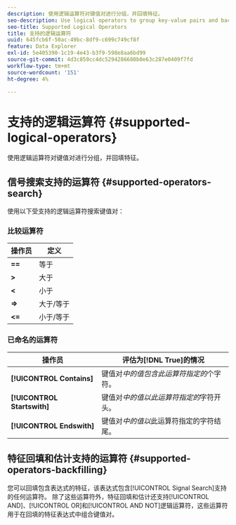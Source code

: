 ```yaml
---
description: 使用逻辑运算符对键值对进行分组，并回填特征。
seo-description: Use logical operators to group key-value pairs and backfill traits.
seo-title: Supported Logical Operators
title: 支持的逻辑运算符
uuid: 645fcb6f-50ac-49bc-8df9-c699c749cf8f
feature: Data Explorer
exl-id: 5e405390-1c19-4e43-b3f9-598e8aa6bd99
source-git-commit: 4d3c859cc4dc5294286680b0e63c287e0409f7fd
workflow-type: tm+mt
source-wordcount: '151'
ht-degree: 4%

---
```


# 支持的逻辑运算符 {#supported-logical-operators}

使用逻辑运算符对键值对进行分组，并回填特征。

## 信号搜索支持的运算符 {#supported-operators-search}

使用以下受支持的逻辑运算符搜索键值对：

### 比较运算符

| 操作员 | 定义 |
|---|---|
| **==** | 等于 |
| **>** | 大于 |
| **&lt;** | 小于 |
| **=>** | 大于/等于 |
| **&lt;=** | 小于/等于 |

### 已命名的运算符

| 操作员 | 评估为[!DNL True]的情况 |
|---|---|
| **[!UICONTROL Contains]** | 键值对&#x200B;*中的值包含此运算符指定的*&#x200B;个字符。 |
| **[!UICONTROL Startswith]** | 键值对&#x200B;*中的值以此运算符指定的*&#x200B;字符开头。 |
| **[!UICONTROL Endswith]** | 键值对&#x200B;*中的值以*&#x200B;此运算符指定的字符结尾。 |

## 特征回填和估计支持的运算符 {#supported-operators-backfilling}

您可以回填包含表达式的特征，该表达式包含[!UICONTROL Signal Search]支持的任何运算符。 除了这些运算符外，特征回填和估计还支持[!UICONTROL AND]、[!UICONTROL OR]和[!UICONTROL AND NOT]逻辑运算符，这些运算符用于在回填的特征表达式中组合键值对。
